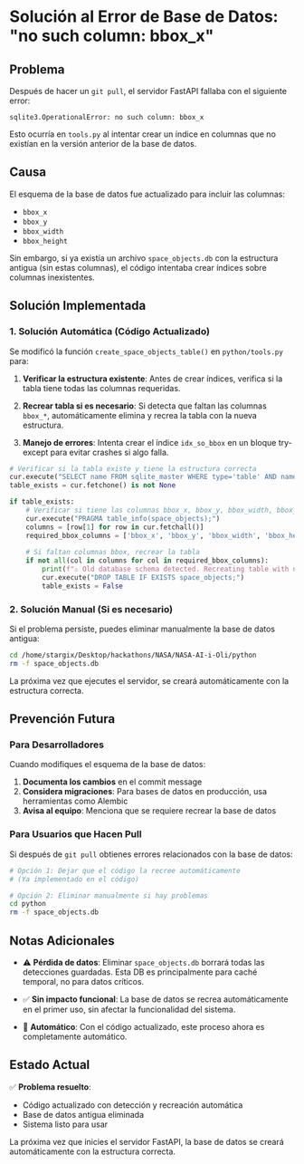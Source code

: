 # Solución al Error de Base de Datos: "no such column: bbox_x"

## Problema

Después de hacer un `git pull`, el servidor FastAPI fallaba con el siguiente error:

```
sqlite3.OperationalError: no such column: bbox_x
```

Esto ocurría en `tools.py` al intentar crear un índice en columnas que no existían en la versión anterior de la base de datos.

## Causa

El esquema de la base de datos fue actualizado para incluir las columnas:
- `bbox_x`
- `bbox_y`
- `bbox_width`
- `bbox_height`

Sin embargo, si ya existía un archivo `space_objects.db` con la estructura antigua (sin estas columnas), el código intentaba crear índices sobre columnas inexistentes.

## Solución Implementada

### 1. Solución Automática (Código Actualizado)

Se modificó la función `create_space_objects_table()` en `python/tools.py` para:

1. **Verificar la estructura existente**: Antes de crear índices, verifica si la tabla tiene todas las columnas requeridas.

2. **Recrear tabla si es necesario**: Si detecta que faltan las columnas `bbox_*`, automáticamente elimina y recrea la tabla con la nueva estructura.

3. **Manejo de errores**: Intenta crear el índice `idx_so_bbox` en un bloque try-except para evitar crashes si algo falla.

```python
# Verificar si la tabla existe y tiene la estructura correcta
cur.execute("SELECT name FROM sqlite_master WHERE type='table' AND name='space_objects';")
table_exists = cur.fetchone() is not None

if table_exists:
    # Verificar si tiene las columnas bbox_x, bbox_y, bbox_width, bbox_height
    cur.execute("PRAGMA table_info(space_objects);")
    columns = [row[1] for row in cur.fetchall()]
    required_bbox_columns = ['bbox_x', 'bbox_y', 'bbox_width', 'bbox_height']
    
    # Si faltan columnas bbox, recrear la tabla
    if not all(col in columns for col in required_bbox_columns):
        print(f"⚠️ Old database schema detected. Recreating table with new schema...")
        cur.execute("DROP TABLE IF EXISTS space_objects;")
        table_exists = False
```

### 2. Solución Manual (Si es necesario)

Si el problema persiste, puedes eliminar manualmente la base de datos antigua:

```bash
cd /home/stargix/Desktop/hackathons/NASA/NASA-AI-i-Oli/python
rm -f space_objects.db
```

La próxima vez que ejecutes el servidor, se creará automáticamente con la estructura correcta.

## Prevención Futura

### Para Desarrolladores

Cuando modifiques el esquema de la base de datos:

1. **Documenta los cambios** en el commit message
2. **Considera migraciones**: Para bases de datos en producción, usa herramientas como Alembic
3. **Avisa al equipo**: Menciona que se requiere recrear la base de datos

### Para Usuarios que Hacen Pull

Si después de `git pull` obtienes errores relacionados con la base de datos:

```bash
# Opción 1: Dejar que el código la recree automáticamente
# (Ya implementado en el código)

# Opción 2: Eliminar manualmente si hay problemas
cd python
rm -f space_objects.db
```

## Notas Adicionales

- ⚠️ **Pérdida de datos**: Eliminar `space_objects.db` borrará todas las detecciones guardadas. Esta DB es principalmente para caché temporal, no para datos críticos.

- ✅ **Sin impacto funcional**: La base de datos se recrea automáticamente en el primer uso, sin afectar la funcionalidad del sistema.

- 🔄 **Automático**: Con el código actualizado, este proceso ahora es completamente automático.

## Estado Actual

✅ **Problema resuelto**: 
- Código actualizado con detección y recreación automática
- Base de datos antigua eliminada
- Sistema listo para usar

La próxima vez que inicies el servidor FastAPI, la base de datos se creará automáticamente con la estructura correcta.
